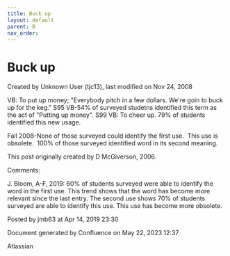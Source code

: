 ```yaml
---
title: Buck up
layout: default
parent: B
nav_order:
---
```


# Buck up

Created by  Unknown User (tjc13), last modified on Nov 24, 2008

VB: To put up money; &quot;Everybody pitch in a few dollars. We're goin to buck up for the keg.&quot; S95 VB-54% of surveyed studetns identified this term as the act of &quot;Putting up money&quot;. S99 VB: To cheer up. 79% of students identified this new usage.

Fall 2008-None of those surveyed could identify the first use.  This use is obsolete.  100% of those surveyed identified word in its second meaning.

This post originally created by D McGiverson, 2006.

Comments:

J. Bloom, A-F, 2019: 60% of students surveyed were able to identify the word in the first use. This trend shows that the word has become more relevant since the last entry. The second use shows 70% of students surveyed are able to identify this use. This use has become more obsolete. 

Posted by jmb63 at Apr 14, 2019 23:30

Document generated by Confluence on May 22, 2023 12:37

Atlassian
